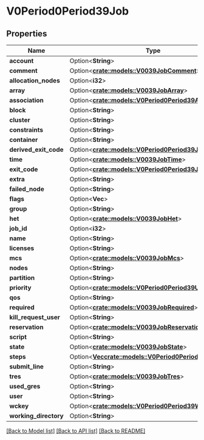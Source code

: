 # V0Period0Period39Job

## Properties

Name | Type | Description | Notes
------------ | ------------- | ------------- | -------------
**account** | Option<**String**> |  | [optional]
**comment** | Option<[**crate::models::V0039JobComment**](v0_0_39_job_comment.md)> |  | [optional]
**allocation_nodes** | Option<**i32**> |  | [optional]
**array** | Option<[**crate::models::V0039JobArray**](v0_0_39_job_array.md)> |  | [optional]
**association** | Option<[**crate::models::V0Period0Period39AssocShort**](v0.0.39_assoc_short.md)> |  | [optional]
**block** | Option<**String**> |  | [optional]
**cluster** | Option<**String**> |  | [optional]
**constraints** | Option<**String**> |  | [optional]
**container** | Option<**String**> |  | [optional]
**derived_exit_code** | Option<[**crate::models::V0Period0Period39JobExitCode**](v0.0.39_job_exit_code.md)> |  | [optional]
**time** | Option<[**crate::models::V0039JobTime**](v0_0_39_job_time.md)> |  | [optional]
**exit_code** | Option<[**crate::models::V0Period0Period39JobExitCode**](v0.0.39_job_exit_code.md)> |  | [optional]
**extra** | Option<**String**> |  | [optional]
**failed_node** | Option<**String**> |  | [optional]
**flags** | Option<**Vec<String>**> |  | [optional]
**group** | Option<**String**> |  | [optional]
**het** | Option<[**crate::models::V0039JobHet**](v0_0_39_job_het.md)> |  | [optional]
**job_id** | Option<**i32**> |  | [optional]
**name** | Option<**String**> |  | [optional]
**licenses** | Option<**String**> |  | [optional]
**mcs** | Option<[**crate::models::V0039JobMcs**](v0_0_39_job_mcs.md)> |  | [optional]
**nodes** | Option<**String**> |  | [optional]
**partition** | Option<**String**> |  | [optional]
**priority** | Option<[**crate::models::V0Period0Period39Uint32NoVal**](v0.0.39_uint32_no_val.md)> |  | [optional]
**qos** | Option<**String**> |  | [optional]
**required** | Option<[**crate::models::V0039JobRequired**](v0_0_39_job_required.md)> |  | [optional]
**kill_request_user** | Option<**String**> |  | [optional]
**reservation** | Option<[**crate::models::V0039JobReservation**](v0_0_39_job_reservation.md)> |  | [optional]
**script** | Option<**String**> |  | [optional]
**state** | Option<[**crate::models::V0039JobState**](v0_0_39_job_state.md)> |  | [optional]
**steps** | Option<[**Vec<crate::models::V0Period0Period39Step>**](v0.0.39_step.md)> |  | [optional]
**submit_line** | Option<**String**> |  | [optional]
**tres** | Option<[**crate::models::V0039JobTres**](v0_0_39_job_tres.md)> |  | [optional]
**used_gres** | Option<**String**> |  | [optional]
**user** | Option<**String**> |  | [optional]
**wckey** | Option<[**crate::models::V0Period0Period39WckeyTag**](v0.0.39_wckey_tag.md)> |  | [optional]
**working_directory** | Option<**String**> |  | [optional]

[[Back to Model list]](../README.md#documentation-for-models) [[Back to API list]](../README.md#documentation-for-api-endpoints) [[Back to README]](../README.md)


